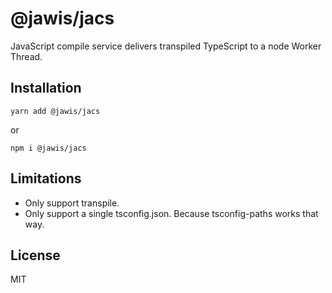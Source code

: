 # @jawis/jacs

JavaScript compile service delivers transpiled TypeScript to a node Worker
Thread.

## Installation

```
yarn add @jawis/jacs
```

or

```
npm i @jawis/jacs
```

## Limitations

- Only support transpile.
- Only support a single tsconfig.json. Because tsconfig-paths works that way.

## License

MIT
